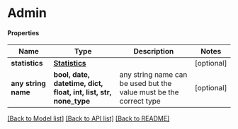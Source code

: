 # Admin

#### Properties
Name | Type | Description | Notes
------------ | ------------- | ------------- | -------------
**statistics** | [**Statistics**](Statistics.md) |  | [optional] 
**any string name** | **bool, date, datetime, dict, float, int, list, str, none_type** | any string name can be used but the value must be the correct type | [optional]

[[Back to Model list]](../README.md#documentation-for-models) [[Back to API list]](../README.md#documentation-for-api-endpoints) [[Back to README]](../README.md)

